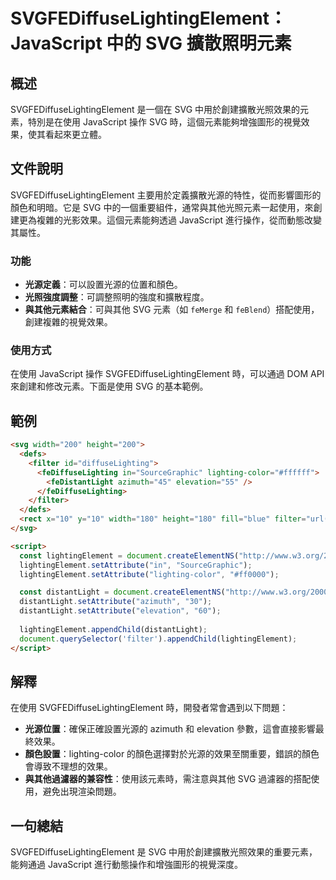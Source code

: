 <!--
Meta Description: # SVGFEDiffuseLightingElement：JavaScript 中的 SVG 擴散照明元素 ## 概述 SVGFEDiffuseLightingElement 是一個在 SVG 中用於創建擴散光照效果的元素，特別是在使用 JavaScript 操作 SVG 時，這個元素能夠增強圖形...
Meta Keywords: svg, svgfediffuselightingelement, javascript, lightingelement, filter
-->

# SVGFEDiffuseLightingElement：JavaScript 中的 SVG 擴散照明元素

## 概述
SVGFEDiffuseLightingElement 是一個在 SVG 中用於創建擴散光照效果的元素，特別是在使用 JavaScript 操作 SVG 時，這個元素能夠增強圖形的視覺效果，使其看起來更立體。

## 文件說明
SVGFEDiffuseLightingElement 主要用於定義擴散光源的特性，從而影響圖形的顏色和明暗。它是 SVG 中的一個重要組件，通常與其他光照元素一起使用，來創建更為複雜的光影效果。這個元素能夠透過 JavaScript 進行操作，從而動態改變其屬性。

### 功能
- **光源定義**：可以設置光源的位置和顏色。
- **光照強度調整**：可調整照明的強度和擴散程度。
- **與其他元素結合**：可與其他 SVG 元素（如 `feMerge` 和 `feBlend`）搭配使用，創建複雜的視覺效果。

### 使用方式
在使用 JavaScript 操作 SVGFEDiffuseLightingElement 時，可以通過 DOM API 來創建和修改元素。下面是使用 SVG 的基本範例。

## 範例
```html
<svg width="200" height="200">
  <defs>
    <filter id="diffuseLighting">
      <feDiffuseLighting in="SourceGraphic" lighting-color="#ffffff">
        <feDistantLight azimuth="45" elevation="55" />
      </feDiffuseLighting>
    </filter>
  </defs>
  <rect x="10" y="10" width="180" height="180" fill="blue" filter="url(#diffuseLighting)" />
</svg>

<script>
  const lightingElement = document.createElementNS("http://www.w3.org/2000/svg", "feDiffuseLighting");
  lightingElement.setAttribute("in", "SourceGraphic");
  lightingElement.setAttribute("lighting-color", "#ff0000");

  const distantLight = document.createElementNS("http://www.w3.org/2000/svg", "feDistantLight");
  distantLight.setAttribute("azimuth", "30");
  distantLight.setAttribute("elevation", "60");
  
  lightingElement.appendChild(distantLight);
  document.querySelector('filter').appendChild(lightingElement);
</script>
```

## 解釋
在使用 SVGFEDiffuseLightingElement 時，開發者常會遇到以下問題：
- **光源位置**：確保正確設置光源的 azimuth 和 elevation 參數，這會直接影響最終效果。
- **顏色設置**：lighting-color 的顏色選擇對於光源的效果至關重要，錯誤的顏色會導致不理想的效果。
- **與其他過濾器的兼容性**：使用該元素時，需注意與其他 SVG 過濾器的搭配使用，避免出現渲染問題。

## 一句總結
SVGFEDiffuseLightingElement 是 SVG 中用於創建擴散光照效果的重要元素，能夠通過 JavaScript 進行動態操作和增強圖形的視覺深度。